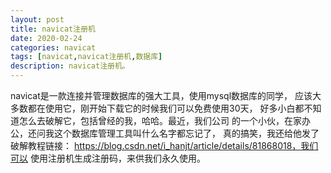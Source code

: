 ```yaml
---
layout: post
title: navicat注册机
date: 2020-02-24
categories: navicat
tags: [navicat,navicat注册机,数据库]
description: navicat注册机。
---
```

navicat是一款连接并管理数据库的强大工具，使用mysql数据库的同学，
应该大多数都在使用它，刚开始下载它的时候我们可以免费使用30天，
好多小白都不知道怎么去破解它，包括曾经的我，哈哈。最近，我们公司
的一个小伙，在家办公，还问我这个数据库管理工具叫什么名字都忘记了，
真的搞笑，我还给他发了破解教程链接：
https://blog.csdn.net/i_hanjt/article/details/81868018，我们可以
使用注册机生成注册码，来供我们永久使用。